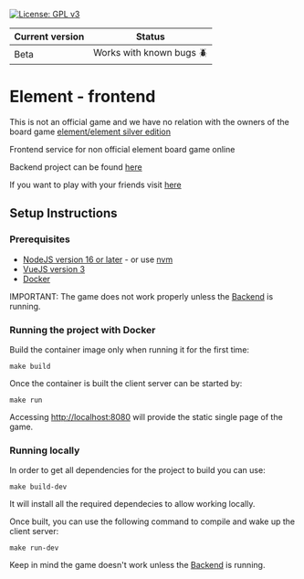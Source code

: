 [![License: GPL v3](https://img.shields.io/badge/License-GPLv3-blue.svg)](https://www.gnu.org/licenses/gpl-3.0)

| Current version | Status       |
| ------- | ------------------ |
| Beta  | Works with known bugs 🪲 |


# Element - frontend
This is not an official game and we have no relation with the owners of the board game [element/element silver edition](https://ratherdashinggames.com/games/element-silver.html)

Frontend service for non official element board game online 

Backend project can be found [here](https://github.com/Ojka91/element-core)

If you want to play with your friends visit [here](https://element-online.netlify.app/)

## Setup Instructions

### Prerequisites

* [NodeJS version 16 or later](https://nodejs.org/en/download/) - or use [nvm](https://github.com/nvm-sh/nvm)
* [VueJS version 3](https://vuejs.org/guide/quick-start.html)
* [Docker](https://docs.docker.com/install)

IMPORTANT: The game does not work properly unless the [Backend](https://github.com/Ojka91/element-core) is running.

### Running the project with Docker

Build the container image only when running it for the first time:

```
make build
```

Once the container is built the client server can be started by:
```
make run
```
Accessing [http://localhost:8080](http://localhost:8080) will provide the static single page of the game.

### Running locally

In order to get all dependencies for the project to build you can use:
```
make build-dev
```
It will install all the required dependecies to allow working locally.


Once built, you can use the following command to compile and wake up the client server:
```
make run-dev
```

Keep in mind the game doesn't work unless the [Backend](https://github.com/Ojka91/element-core) is running.
